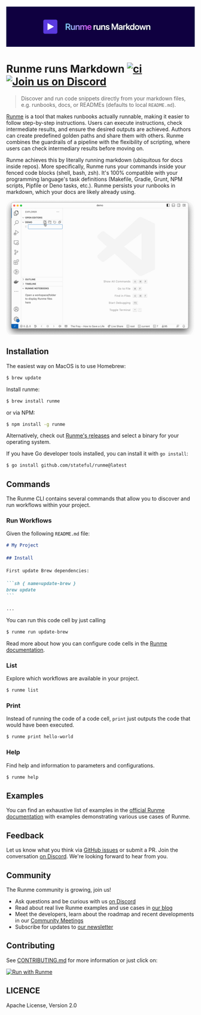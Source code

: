 [![Runme](./.github/images/github-header.png)](https://runme.dev)

# Runme runs Markdown [![ci](https://github.com/stateful/runme/actions/workflows/ci.yml/badge.svg)](https://github.com/stateful/runme/actions/workflows/ci.yml) [![Join us on Discord](https://img.shields.io/discord/1102639988832735374?color=5b39df&label=Join%20us%20on%20Discord)](https://discord.gg/runme)

> Discover and run code snippets directly from your markdown files, e.g. runbooks, docs, or READMEs (defaults to local `README.md`).

[Runme](https://runme.dev) is a tool that makes runbooks actually runnable, making it easier to follow step-by-step instructions. Users can execute instructions, check intermediate results, and ensure the desired outputs are achieved. Authors can create predefined golden paths and share them with others. Runme combines the guardrails of a pipeline with the flexibility of scripting, where users can check intermediary results before moving on.

Runme achieves this by literally running markdown (ubiquitous for docs inside repos). More specifically, Runme runs your commands inside your fenced code blocks (shell, bash, zsh). It's 100% compatible with your programming language's task definitions (Makefile, Gradle, Grunt, NPM scripts, Pipfile or Deno tasks, etc.). Runme persists your runbooks in markdown, which your docs are likely already using.

<p align="center">
  <img src="./.github/images/hello-world.gif" />
</p>

## Installation

The easiest way on MacOS is to use Homebrew:

```sh { name=update-brew }
$ brew update
```

Install runme:

```sh { name=install-runme }
$ brew install runme
```

or via NPM:

```sh { name=install-npm }
$ npm install -g runme
```

Alternatively, check out [Runme's releases](https://github.com/stateful/runme/releases) and select
a binary for your operating system.

If you have Go developer tools installed, you can install it with `go install`:

```sh { name=install-via-go }
$ go install github.com/stateful/runme@latest
```

## Commands

The Runme CLI contains several commands that allow you to discover and run workflows within your project.

### Run Workflows

Given the following `README.md` file:

````md
# My Project

## Install

First update Brew dependencies:

```sh { name=update-brew }
brew update
```

...
`````

You can run this code cell by just calling

```sh
$ runme run update-brew
```

Read more about how you can configure code cells in the [Runme documentation](https://docs.runme.dev/configuration).

### List

Explore which workflows are available in your project.

```sh { name=runme-list closeTerminalOnSuccess=false interactive=false }
$ runme list
```

### Print

Instead of running the code of a code cell, `print` just outputs the code that would have been executed.

```sh { name=runme-print interactive=false }
$ runme print hello-world
```

### Help

Find help and information to parameters and configurations.

```sh { name=runme-help interactive=false }
$ runme help
```

## Examples

You can find an exhaustive list of examples in the [official Runme documentation](https://runme.dev/examples) with examples demonstrating various use cases of Runme.

## Feedback

Let us know what you think via [GitHub issues](https://github.com/stateful/runme/issues/new) or submit a PR. Join the conversation [on Discord](https://discord.gg/runme). We're looking forward to hear from you.

## Community

The Runme community is growing, join us!

- Ask questions and be curious with us [on Discord](https://discord.gg/runme)
- Read about real live Runme examples and use cases in [our blog](https://runme.dev/blog)
- Meet the developers, learn about the roadmap and recent developments in our [Community Meetings](https://runme.dev/events)
- Subscribe for updates to [our newsletter](https://runme.dev/list)

## Contributing

See [CONTRIBUTING.md](./CONTRIBUTING.md) for more information or just click on:

[![Run with Runme](https://badgen.net/badge/Run%20with/Runme/5B3ADF?icon=https://runme.dev/img/logo.svg)](https://runme.dev/api/runme?repository=https%3A%2F%2Fgithub.com%2Fstateful%2Frunme.git&fileToOpen=CONTRIBUTING.md)

## LICENCE

Apache License, Version 2.0
